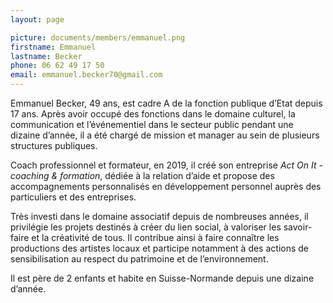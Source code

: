 ```yaml
---
layout: page

picture: documents/members/emmanuel.png
firstname: Emmanuel
lastname: Becker
phone: 06 62 49 17 50
email: emmanuel.becker70@gmail.com
---
```


Emmanuel Becker, 49 ans, est cadre A de la fonction publique d’Etat depuis 17 ans. Après avoir occupé des fonctions dans le domaine culturel, la communication et l’événementiel dans le secteur public pendant une dizaine d’année, il a été chargé de mission et manager au sein de plusieurs structures publiques.

Coach professionnel et formateur, en 2019, il créé son entreprise _Act On It - coaching & formation_, dédiée à la relation d’aide et propose des accompagnements personnalisés en développement personnel auprès des particuliers et des entreprises.

Très investi dans le domaine associatif depuis de nombreuses années, il privilégie les projets destinés à créer du lien social, à valoriser les savoir-faire et la créativité de tous. Il contribue ainsi à faire connaître les productions des artistes locaux et participe notamment à des actions de sensibilisation au respect du patrimoine et de l’environnement.

Il est père de 2 enfants et habite en Suisse-Normande depuis une dizaine d’année. 
